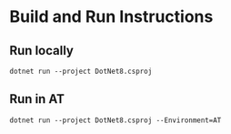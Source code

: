# Build and Run Instructions

## Run locally 
`dotnet run --project DotNet8.csproj`

## Run in AT
`dotnet run --project DotNet8.csproj --Environment=AT`
